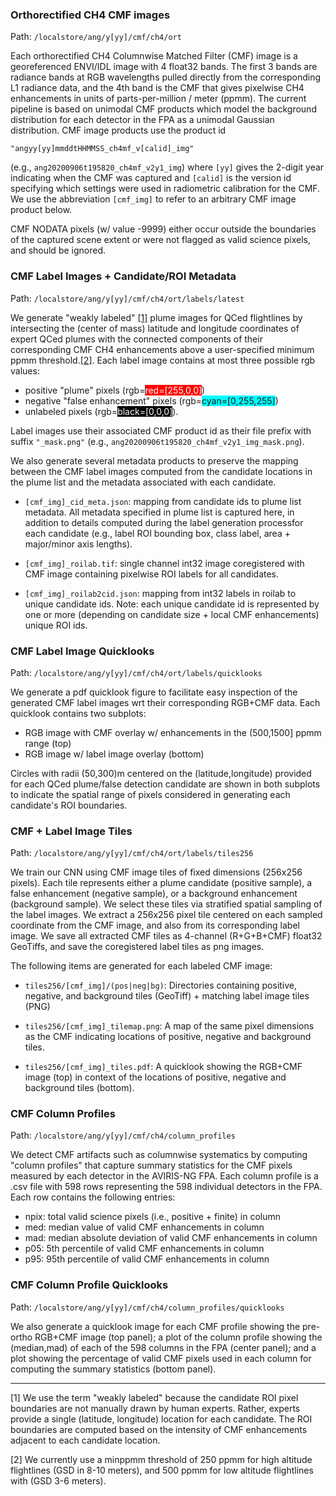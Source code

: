 ### Orthorectified CH4 CMF images 

Path: `/localstore/ang/y[yy]/cmf/ch4/ort` 

Each orthorectified CH4 Columnwise Matched Filter (CMF) image is a georeferenced ENVI/IDL image with 4 float32 bands. The first 3 bands are radiance bands at RGB wavelengths pulled directly from the corresponding L1 radiance data, and the 4th band is the CMF that gives pixelwise CH4 enhancements in units of parts-per-million / meter (ppmm). The current pipeline is based on unimodal CMF products which model the background distribution for each detector in the FPA as a unimodal Gaussian distribution. CMF image products use the product id 

`"angyy[yy]mmddtHHMMSS_ch4mf_v[calid]_img"` 

(e.g., `ang20200906t195820_ch4mf_v2y1_img`) where `[yy]` gives the 2-digit year indicating when the CMF was captured and `[calid]` is the version id specifying which settings were used in radiometric calibration for the CMF. We use the abbreviation `[cmf_img]` to refer to an arbitrary CMF image product below.

CMF NODATA pixels (w/ value -9999) either occur outside the boundaries of the captured scene extent or were not flagged as valid science pixels, and should be ignored. 
	
### CMF Label Images + Candidate/ROI Metadata 

Path: `/localstore/ang/y[yy]/cmf/ch4/ort/labels/latest`

We generate "weakly labeled" [[1]](#foot1) plume images for QCed flightlines by intersecting the (center of mass) latitude and longitude coordinates of expert QCed plumes with the connected components of their corresponding CMF CH4 enhancements above a user-specified minimum ppmm threshold.[[2]](#foot2). Each label image contains at most three possible rgb values: 

- positive "plume" pixels (rgb=<span style="color:#FFFFFF; background-color:red">red=[255,0,0]</span>)
- negative "false enhancement" pixels (rgb=<span style="background-color:#00FFFF">cyan=[0,255,255]</span>) 
- unlabeled pixels (rgb=<span style="color:#FFFFFF; background-color:#000000">black=[0,0,0]</span>). 

Label images use their associated CMF product id as their file prefix with suffix `"_mask.png"` (e.g., `ang20200906t195820_ch4mf_v2y1_img_mask.png`). 
	
We also generate several metadata products to preserve the mapping between the CMF label images computed from the candidate locations in the plume list and the metadata associated with each candidate. 

- `[cmf_img]_cid_meta.json`: mapping from candidate ids to plume list metadata. All metadata specified in plume list is captured here, in addition to details computed during the label generation processfor each candidate (e.g., label ROI bounding box, class label, area + major/minor axis lengths). 

- `[cmf_img]_roilab.tif`: single channel int32 image coregistered with CMF image containing pixelwise ROI labels for all candidates.

- `[cmf_img]_roilab2cid.json`: mapping from int32 labels in roilab to unique candidate ids. Note: each unique candidate id is represented by one or more (depending on candidate size + local CMF enhancements) unique ROI ids. 

### CMF Label Image Quicklooks 

Path: `/localstore/ang/y[yy]/cmf/ch4/ort/labels/quicklooks`

We generate a pdf quicklook figure to facilitate easy inspection of the generated CMF label images wrt their corresponding RGB+CMF data. Each quicklook contains two subplots: 

* RGB image with CMF overlay w/ enhancements in the (500,1500] ppmm range (top)
* RGB image w/ label image overlay (bottom) 

Circles with radii (50,300)m centered on the (latitude,longitude) provided for each QCed plume/false detection candidate are shown in both subplots to indicate the spatial range of pixels considered in generating each candidate's ROI boundaries. 

### CMF + Label Image Tiles 

Path: `/localstore/ang/y[yy]/cmf/ch4/ort/labels/tiles256`

We train our CNN using CMF image tiles of fixed dimensions (256x256 pixels). Each tile represents either a plume candidate (positive sample), a false enhancement (negative sample), or a background enhancement (background sample). We select these tiles via stratified spatial sampling of the label images. We extract a 256x256 pixel tile centered on each sampled coordinate from the CMF image, and also from its corresponding label image. We save all extracted CMF tiles as 4-channel (R+G+B+CMF) float32 GeoTiffs, and save the coregistered label tiles as png images. 

The following items are generated for each labeled CMF image:

- `tiles256/[cmf_img]/(pos|neg|bg)`: Directories containing positive, negative, and background tiles (GeoTiff) + matching label image tiles (PNG)

- `tiles256/[cmf_img]_tilemap.png`: A map of the same pixel dimensions as the CMF indicating locations of positive, negative and background tiles.
- `tiles256/[cmf_img]_tiles.pdf`: A quicklook showing the RGB+CMF image (top) in context of the locations of positive, negative and background tiles (bottom).

### CMF Column Profiles 

Path: `/localstore/ang/y[yy]/cmf/ch4/column_profiles`

We detect CMF artifacts such as columnwise systematics by computing "column profiles" that capture summary statistics for the CMF pixels measured by each detector in the AVIRIS-NG FPA. Each column profile is a .csv file with 598 rows representing the 598 individual detectors in the FPA. Each row contains the following entries:

- npix: total valid science pixels (i.e., positive + finite) in column 
- med: median value of valid CMF enhancements in column
- mad: median absolute deviation of valid CMF enhancements in column
- p05: 5th percentile of valid CMF enhancements in column
- p95: 95th percentile of valid CMF enhancements in column

### CMF Column Profile Quicklooks

Path: `/localstore/ang/y[yy]/cmf/ch4/column_profiles/quicklooks`

We also generate a quicklook image for each CMF profile showing the pre-ortho RGB+CMF image (top panel); a plot of the column profile showing the (median,mad) of each of the 598 columns in the FPA (center panel); and a plot showing the percentage of valid CMF pixels used in each column for computing the summary statistics (bottom panel).

<hr>

<a name="foot1">[1]</a> We use the term "weakly labeled" because the candidate ROI pixel boundaries are not manually drawn by human experts. Rather, experts provide a single (latitude, longitude) location for each candidate. The ROI boundaries are computed based on the intensity of CMF enhancements adjacent to each candidate location.

<a name="foot2">[2]</a> We currently use a minppmm threshold of 250 ppmm for high altitude flightlines (GSD in 8-10 meters), and 500 ppmm for low altitude flightlines with (GSD 3-6 meters).